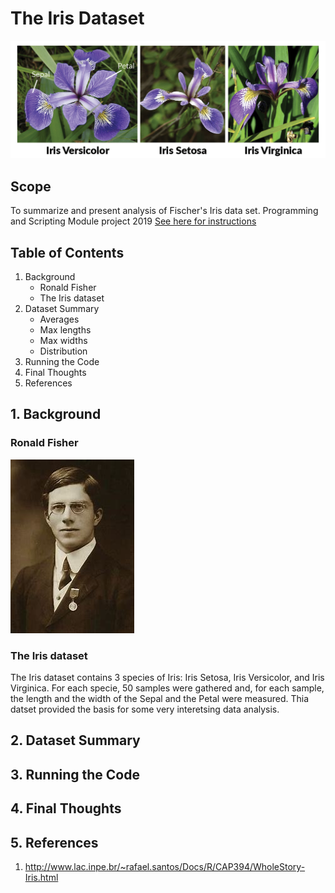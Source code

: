 # The Iris Dataset
![The Iris Family](/Images/iris-machinelearning.png)
## Scope
To summarize and present analysis of Fischer's Iris data set. Programming and Scripting Module project 2019
[See here for instructions](https://github.com/ianmcloughlin/project-pands/raw/master/project.pdf)
## Table of Contents
1. Background
    - Ronald Fisher
    - The Iris dataset
2. Dataset Summary
    - Averages
    - Max lengths
    - Max widths
    - Distribution
3. Running the Code
4. Final Thoughts
5. References

## 1. Background
### Ronald Fisher 
![Ronald Fisher](/Images/Ronald.Fisher.jpg)

### The Iris dataset
The Iris dataset contains 3 species of Iris: Iris Setosa, Iris Versicolor, and Iris Virginica. For each specie, 50 samples were gathered and, for each sample, the length and the width of the Sepal and the Petal were measured. Thia datset provided the basis for some very interetsing data analysis. 

## 2. Dataset Summary

## 3. Running the Code

## 4. Final Thoughts

## 5. References
1. http://www.lac.inpe.br/~rafael.santos/Docs/R/CAP394/WholeStory-Iris.html






